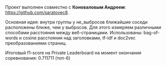 Проект выполнен совместно с **Коноваловым Андреем**: https://github.com/saratovec8.

Основная идея: внутри группы у не_выбросов ближайшие соседи расположены ближе, чем у выбросов.
Для этого измеряем различными способами расстояния между веб-страницами. 
Использованы: bag-of-words и cosine расстояния над заголовками, tf-idf и doc2vec преобразованиями страниц.

Итоговый f1-score на Private Leaderboard на момент окончания соревнования: 0.711711 (топ-6)
